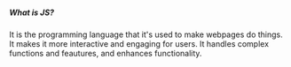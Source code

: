 ##### What is JS?
It is the programming language that it's used to make webpages do things. It makes
it more interactive and engaging for users. It handles complex functions and feautures,
and enhances functionality. 